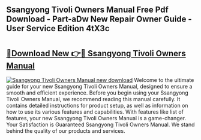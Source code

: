 ## Ssangyong Tivoli Owners Manual Free Pdf Download - Part-aDw New Repair Owner Guide - User Service Edition 4tX3c

# <h2><a href="http://cf22758.oget.top/?id=Ssangyong+Tivoli+Owners+Manual">🔗Download New 👉🔴 Ssangyong Tivoli Owners Manual</a></h2>

[![Ssangyong Tivoli Owners Manual new download](https://i.imgur.com/5g1atiW.png)](http://cf22758.oget.top/?id=Ssangyong+Tivoli+Owners+Manual)
Welcome to the ultimate guide for your new Ssangyong Tivoli Owners Manual, designed to ensure a smooth and efficient experience. Before you begin using your Ssangyong Tivoli Owners Manual, we recommend reading this manual carefully. It contains detailed instructions for product setup, as well as information on how to use its various features and capabilities. With features like list of features, your new Ssangyong Tivoli Owners Manual is a game-changer. Your Satisfaction is Guaranteed Ssangyong Tivoli Owners Manual. We stand behind the quality of our products and services.
